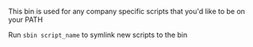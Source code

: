 This bin is used for any company specific scripts that you'd like to be on your PATH

Run `sbin script_name` to symlink new scripts to the bin
